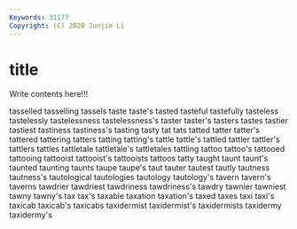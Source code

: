 ```yaml
---
Keywords: 31177
Copyright: (C) 2020 Junjie Li
---
```


# title

Write contents here!!!

tasselled 
tasselling 
tassels 
taste 
taste's 
tasted 
tasteful 
tastefully 
tasteless
tastelessly 
tastelessness 
tastelessness's 
taster 
taster's 
tasters 
tastes 
tastier 
tastiest 
tastiness
tastiness's 
tasting 
tasty 
tat 
tats 
tatted 
tatter 
tatter's 
tattered 
tattering
tatters 
tatting 
tatting's 
tattle 
tattle's 
tattled 
tattler 
tattler's 
tattlers 
tattles
tattletale 
tattletale's 
tattletales 
tattling 
tattoo 
tattoo's 
tattooed 
tattooing 
tattooist 
tattooist's
tattooists 
tattoos 
tatty 
taught 
taunt 
taunt's 
taunted 
taunting 
taunts 
taupe
taupe's 
taut 
tauter 
tautest 
tautly 
tautness 
tautness's 
tautological 
tautologies 
tautology
tautology's 
tavern 
tavern's 
taverns 
tawdrier 
tawdriest 
tawdriness 
tawdriness's 
tawdry 
tawnier
tawniest 
tawny 
tawny's 
tax 
tax's 
taxable 
taxation 
taxation's 
taxed 
taxes
taxi 
taxi's 
taxicab 
taxicab's 
taxicabs 
taxidermist 
taxidermist's 
taxidermists 
taxidermy 
taxidermy's
